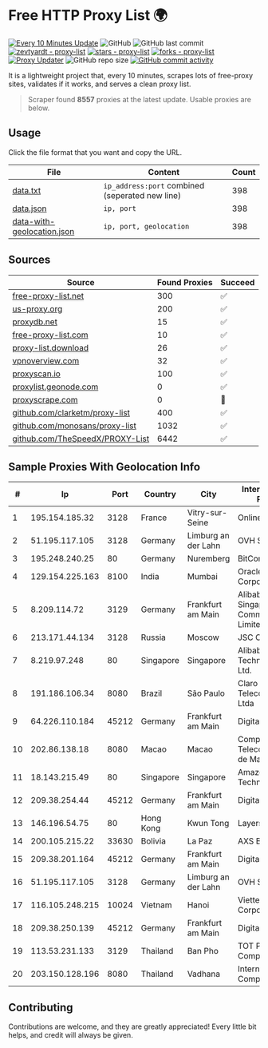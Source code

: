 
# Free HTTP Proxy List 🌍

[![Every 10 Minutes Update](https://github.com/mertguvencli/http-proxy-list/actions/workflows/main.yml/badge.svg?branch=main)](https://github.com/mertguvencli/http-proxy-list/actions/workflows/main.yml)
![GitHub](https://img.shields.io/github/license/mertguvencli/http-proxy-list)
![GitHub last commit](https://img.shields.io/github/last-commit/mertguvencli/http-proxy-list)
[![zevtyardt - proxy-list](https://img.shields.io/static/v1?label=zevtyardt&message=proxy-list&color=blue&logo=github)](https://github.com/zevtyardt/proxy-list "Go to GitHub repo")
[![stars - proxy-list](https://img.shields.io/github/stars/zevtyardt/proxy-list?style=social)](https://github.com/zevtyardt/proxy-list)
[![forks - proxy-list](https://img.shields.io/github/forks/zevtyardt/proxy-list?style=social)](https://github.com/zevtyardt/proxy-list)
[![Proxy Updater](https://github.com/zevtyardt/proxy-list/workflows/Proxy%20Updater/badge.svg)](https://github.com/zevtyardt/proxy-list/actions?query=workflow:"Proxy+Updater")
![GitHub repo size](https://img.shields.io/github/repo-size/zevtyardt/proxy-list)
[![GitHub commit activity](https://img.shields.io/github/commit-activity/m/zevtyardt/proxy-list?logo=commits)](https://github.com/zevtyardt/proxy-list/commits/main)

It is a lightweight project that, every 10 minutes, scrapes lots of free-proxy sites, validates if it works, and serves a clean proxy list.

> Scraper found **8557** proxies at the latest update. Usable proxies are below.

## Usage

Click the file format that you want and copy the URL.

|File|Content|Count|
|----|-------|-----|
|[data.txt](https://raw.githubusercontent.com/mertguvencli/http-proxy-list/main/proxy-list/data.txt)|`ip_address:port` combined (seperated new line)|398|
|[data.json](https://raw.githubusercontent.com/mertguvencli/http-proxy-list/main/proxy-list/data.json)|`ip, port`|398|
|[data-with-geolocation.json](https://raw.githubusercontent.com/mertguvencli/http-proxy-list/main/proxy-list/data-with-geolocation.json)|`ip, port, geolocation`|398|

## Sources

|Source|Found Proxies|Succeed|
|------|-------------|-------|
|[free-proxy-list.net](https://free-proxy-list.net)|300|✅|
|[us-proxy.org](https://www.us-proxy.org)|200|✅|
|[proxydb.net](http://proxydb.net)|15|✅|
|[free-proxy-list.com](https://free-proxy-list.com/?page=&port=&type%5B%5D=http&type%5B%5D=https&up_time=0&search=Search)|10|✅|
|[proxy-list.download](https://www.proxy-list.download/HTTP)|26|✅|
|[vpnoverview.com](https://vpnoverview.com/privacy/anonymous-browsing/free-proxy-servers)|32|✅|
|[proxyscan.io](https://www.proxyscan.io)|100|✅|
|[proxylist.geonode.com](https://proxylist.geonode.com/api/proxy-list?limit=300&page=1&sort_by=lastChecked&sort_type=desc&protocols=http,https)|0|✅|
|[proxyscrape.com](https://api.proxyscrape.com/v2/?request=displayproxies&protocol=http&timeout=10000&country=all&ssl=all&anonymity=all)|0|🚫|
|[github.com/clarketm/proxy-list](https://raw.githubusercontent.com/clarketm/proxy-list/master/proxy-list-raw.txt)|400|✅|
|[github.com/monosans/proxy-list](https://raw.githubusercontent.com/monosans/proxy-list/main/proxies/http.txt)|1032|✅|
|[github.com/TheSpeedX/PROXY-List](https://raw.githubusercontent.com/TheSpeedX/PROXY-List/master/http.txt)|6442|✅|


## Sample Proxies With Geolocation Info

|#|Ip|Port|Country|City|Internet Service Provider|
|-|--|----|-------|----|-------------------------|
|1|195.154.185.32|3128|France|Vitry-sur-Seine|Online S.A.S.|
|2|51.195.117.105|3128|Germany|Limburg an der Lahn|OVH SAS|
|3|195.248.240.25|80|Germany|Nuremberg|BitCommand|
|4|129.154.225.163|8100|India|Mumbai|Oracle Corporation|
|5|8.209.114.72|3129|Germany|Frankfurt am Main|Alibaba.com Singapore E-Commerce Private Limited|
|6|213.171.44.134|3128|Russia|Moscow|JSC Comcor|
|7|8.219.97.248|80|Singapore|Singapore|Alibaba (US) Technology Co., Ltd.|
|8|191.186.106.34|8080|Brazil|São Paulo|Claro NXT Telecomunicacoes Ltda|
|9|64.226.110.184|45212|Germany|Frankfurt am Main|DigitalOcean, LLC|
|10|202.86.138.18|8080|Macao|Macao|Companhia de Telecomunicacoes de Macau|
|11|18.143.215.49|80|Singapore|Singapore|Amazon Technologies Inc.|
|12|209.38.254.44|45212|Germany|Frankfurt am Main|DigitalOcean, LLC|
|13|146.196.54.75|80|Hong Kong|Kwun Tong|Layerstack Limited|
|14|200.105.215.22|33630|Bolivia|La Paz|AXS Bolivia S. A.|
|15|209.38.201.164|45212|Germany|Frankfurt am Main|DigitalOcean, LLC|
|16|51.195.117.105|3128|Germany|Limburg an der Lahn|OVH SAS|
|17|116.105.248.215|10024|Vietnam|Hanoi|Viettel Corporation|
|18|209.38.250.139|45212|Germany|Frankfurt am Main|DigitalOcean, LLC|
|19|113.53.231.133|3129|Thailand|Ban Pho|TOT Public Company Limited|
|20|203.150.128.196|8080|Thailand|Vadhana|Internet Thailand Company Ltd|



## Contributing

Contributions are welcome, and they are greatly appreciated! Every
little bit helps, and credit will always be given.


